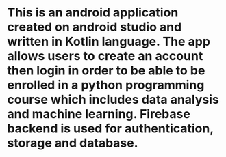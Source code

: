 # This is an android application created on android studio and written in Kotlin language. The app allows users to create an account then login in order to be able to be enrolled in a python programming course which includes data analysis and machine learning. Firebase backend is used for authentication, storage and database. 
